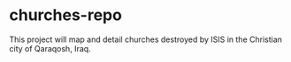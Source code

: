 # churches-repo

This project will map and detail churches destroyed by ISIS in the Christian city of Qaraqosh, Iraq. 
